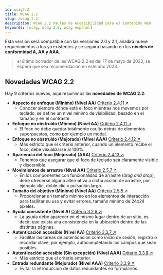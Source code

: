 ```yaml
---
id: wcag2.2
title: WCAG 2.2
slug: /wcag-2.2
description: WCAG 2.2 Pautas de Accesibilidad para el Contenido Web
keywords: [wcag, wcag 2.2, wcag español]
---
```


Esta versión será compatible con las versiones 2.0 y 2.1, añadirá nueve requerimientos a los ya existentes y se seguirá basando en los **niveles de conformidad A, AA y AAA**.

> el último borrador de las WCAG 2.2 es del 17 de mayo de 2023, se espera que sea recomendación en este año 2023.

## Novedades WCAG 2.2

Hay 9 criterios nuevos, aquí resumimos las **novedades de WCAG 2.2**:

- **Aspecto de enfoque (Mínimo) (Nivel AA)** [Criterio 2.4.11 ↗️](https://www.w3.org/WAI/WCAG22/Understanding/focus-appearance-minimum)
  - Conocer siempre dónde está el foco mientras nos movemos por teclado, se define un nivel mínimo de visibilidad, basado en el tamaño y en el contraste.
- **Enfoque no obstruido (Mínimo) (Nivel AA)** [Criterio 2.4.11 ↗️](https://www.w3.org/WAI/WCAG22/Understanding/focus-not-obscured-minimum)
  - El foco no debe quedar totalmente oculto detrás de elementos superpuestos, como por ejemplo un modal.
- **Enfoque no obstruido (Mejorado) (Mivel AAA)** [Criterio 2.4.12 ↗️](https://www.w3.org/WAI/WCAG22/Understanding/focus-not-obscured-enhanced)
  - Más estricto que el criterio anterior, cuando un elemento recibe el foco, debe visualizarse al 100%.
- **Apariencia del foco (Mejorado) (AAA)** [Criterio 2.4.13 ↗️](https://www.w3.org/WAI/WCAG22/Understanding/focus-appearance.html)
  - Tenemos que asegurar que el foco de teclado sea claramente visible y discernible.
- **Movimientos de arrastre (Nivel AA)** [Criterio 2.5.7 ↗️](https://www.w3.org/WAI/WCAG22/Understanding/dragging-movements)
  - En los componentes con funcionalidad de arrastre <span lang="en">(_drag and drop_)</span>, debe ofrecerse alguna alternativa a dicha acción de arrastre, por ejemplo clic, doble clic o pulsación larga.
- **Tamaño del objetivo (Mínimo) (Nivel AA)** [Criterio 2.5.8 ↗️](https://www.w3.org/WAI/WCAG22/Understanding/target-size-minimum)
  - Proporcionar un tamaño mínimo en los elementos de interacción para facilitar su uso y evitar errores, tamaño mínimo de 24x24 píxeles.
- **Ayuda consistente (Nivel A)** [Criterio 3.2.6 ↗️](https://www.w3.org/WAI/WCAG22/Understanding/consistent-help)
  - La ayuda debe aparecer en el mismo lugar dentro de un sitio, es decir, que exista una consistencia en la ubicación dentro de las distintas páginas.
- **Autenticación accesible (Nivel AA)** [Criterio 3.3.7 ↗️](https://www.w3.org/WAI/WCAG22/Understanding/redundant-entry)
  - Facilitar las tareas de autenticación como inicio de sesión, registro o recordar clave, por ejemplo, autocompletando los campos que sean posibles.
- **Autenticación accesible (Sin excepción) (Nivel AAA)** [Criterio 3.3.8 ↗️](https://www.w3.org/WAI/WCAG22/Understanding/accessible-authentication)
  - Más estricto que el criterio anterior.
- **Entrada redundante (Mejorado) (Nivel AAA)** [Criterio 3.3.9 ↗️](https://www.w3.org/WAI/WCAG22/Understanding/accessible-authentication-enhanced)
  - Evitar la introducción de datos redundantes en formularios.
